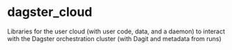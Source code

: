 # dagster_cloud

Libraries for the user cloud (with user code, data, and a daemon) to interact with the Dagster orchestration cluster (with Dagit and metadata from runs)
